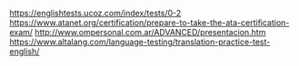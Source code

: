 https://englishtests.ucoz.com/index/tests/0-2
https://www.atanet.org/certification/prepare-to-take-the-ata-certification-exam/
http://www.ompersonal.com.ar/ADVANCED/presentacion.htm
https://www.altalang.com/language-testing/translation-practice-test-english/